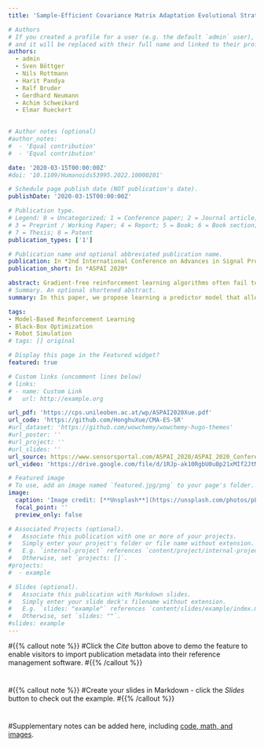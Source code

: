 ```yaml
---
title: 'Sample-Efficient Covariance Matrix Adaptation Evolutional Strategy via Simulated Rollouts in Neural Networks'

# Authors
# If you created a profile for a user (e.g. the default `admin` user), write the username (folder name) here
# and it will be replaced with their full name and linked to their profile.
authors:
  - admin
  - Sven Böttger
  - Nils Rottmann
  - Harit Pandya
  - Ralf Bruder
  - Gerdhard Neumann
  - Achim Schweikard
  - Elmar Rueckert
  

# Author notes (optional)
#author_notes:
#  - 'Equal contribution'
#  - 'Equal contribution'

date: '2020-03-15T00:00:00Z'
#doi: '10.1109/Humanoids53995.2022.10000201'

# Schedule page publish date (NOT publication's date).
publishDate: '2020-03-15T00:00:00Z'

# Publication type.
# Legend: 0 = Uncategorized; 1 = Conference paper; 2 = Journal article;
# 3 = Preprint / Working Paper; 4 = Report; 5 = Book; 6 = Book section;
# 7 = Thesis; 8 = Patent
publication_types: ['1']

# Publication name and optional abbreviated publication name.
publication: In *2nd International Conference on Advances in Signal Processing and Artificial Intelligence*
publication_short: In *ASPAI 2020*

abstract: Gradient-free reinforcement learning algorithms often fail to scale to high dimensions and require a large number of rollouts. In this paper, we propose learning a predictor model that allows simulated rollouts in a rank-based black-box optimizer Covariance Matrix Adaptation Evolutional Strategy (CMA-ES) to achieve higher sample-efficiency. We validated the performance of our new approach on different benchmark functions where our algorithm shows a faster convergence compared to the standard CMA-ES. As a next step, we will evaluate our new algorithm in a robot cup flipping task
# Summary. An optional shortened abstract.
summary: In this paper, we propose learning a predictor model that allows simulated rollouts in a rank-based black-box optimizer Covariance Matrix Adaptation Evolutional Strategy (CMA-ES) to achieve higher sample-efficiency. ...

tags: 
- Model-Based Reinforcement Learning 
- Black-Box Optimization
- Robot Simulation
# tags: [] original 

# Display this page in the Featured widget?
featured: true

# Custom links (uncomment lines below)
# links:
# - name: Custom Link
#   url: http://example.org

url_pdf: 'https://cps.unileoben.ac.at/wp/ASPAI2020Xue.pdf'
url_code: 'https://github.com/HonghuXue/CMA-ES-SR'
#url_dataset: 'https://github.com/wowchemy/wowchemy-hugo-themes'
#url_poster: ''
#url_project: ''
#url_slides: ''
url_source: https://www.sensorsportal.com/ASPAI_2020/ASPAI_2020_Conference_Proceedings.pdf
url_video: 'https://drive.google.com/file/d/1RJp-ak10RgbU0uBp21xMIf2JtMXBBIl0/view?usp=sharing'

# Featured image
# To use, add an image named `featured.jpg/png` to your page's folder.
image:
  caption: 'Image credit: [**Unsplash**](https://unsplash.com/photos/pLCdAaMFLTE)'
  focal_point: ''
  preview_only: false

# Associated Projects (optional).
#   Associate this publication with one or more of your projects.
#   Simply enter your project's folder or file name without extension.
#   E.g. `internal-project` references `content/project/internal-project/index.md`.
#   Otherwise, set `projects: []`.
#projects:
#  - example

# Slides (optional).
#   Associate this publication with Markdown slides.
#   Simply enter your slide deck's filename without extension.
#   E.g. `slides: "example"` references `content/slides/example/index.md`.
#   Otherwise, set `slides: ""`.
#slides: example
---
```


#{{% callout note %}}
#Click the _Cite_ button above to demo the feature to enable visitors to import publication metadata into their reference management software.
#{{% /callout %}}
#
#{{% callout note %}}
#Create your slides in Markdown - click the _Slides_ button to check out the example.
#{{% /callout %}}
#
#Supplementary notes can be added here, including [code, math, and images](https://wowchemy.com/docs/writing-markdown-latex/).
